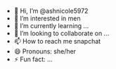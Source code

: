 - 👋 Hi, I’m @ashnicole5972
- 👀 I’m interested in men
- 🌱 I’m currently learning ...
- 💞️ I’m looking to collaborate on ...
- 📫 How to reach me snapchat
- 😄 Pronouns: she/her
- ⚡ Fun fact: ...

<!---
ashnicole5972/ashnicole5972 is a ✨ special ✨ repository because its `README.md` (this file) appears on your GitHub profile.
You can click the Preview link to take a look at your changes.
--->
